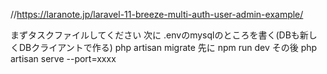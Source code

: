 //https://laranote.jp/laravel-11-breeze-multi-auth-user-admin-example/

まずタスクファイルしてください
次に .envのmysqlのところを書く(DBも新しくDBクライアントで作る)
php artisan migrate
先に npm run dev
その後 php artisan serve --port=xxxx